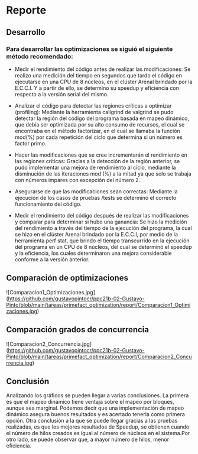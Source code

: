 # Reporte

## Desarrollo

### Para desarrollar las optimizaciones se siguió el siguiente método recomendado:

- Medir el rendimiento del código antes de realizar las modificaciones:
Se realizo una medición del tiempo en segundos que tardo el código en ejecutarse en una 
CPU de 8 núcleos, en el clúster Arenal brindado por la E.C.C.I. Y a partir de ello, se determino 
su speedup y eficiencia con respecto a la versión serial del mismo.

- Analizar el código para detectar las regiones críticas a optimizar (profiling):
Mediante la herramienta callgrind de valgrind se pudo detectar la región del código del programa 
basada en mapeo dinámico, que debía ser optimizada por su alto consumo de recursos, el cual se encontraba
 en el método factorizar, en el cual se llamaba la función mod(%) por cada repetición del ciclo que determina 
 si un número es factor primo.

- Hacer las modificaciones que se cree incrementarán el rendimiento en las regiones críticas:
Gracias a la detección de la región anterior, se pudo implementar una mejora de rendimiento al ciclo, mediante 
la disminución de las iteraciones mod (%) a la mitad ya que solo se trabaja con números impares con excepción del número 2.

- Asegurarse de que las modificaciones sean correctas:
Mediante la ejecución de los casos de pruebas /tests se determinó el correcto funcionamiento del código.

- Medir el rendimiento del código después de realizar las modificaciones y comparar para determinar si hubo una ganancia:
Se hizo la medición del rendimiento a través del tiempo de la ejecución del programa, la cual se hizo en el clúster 
Arenal brindado por la E.C.C.I, por medio de la herramienta perf stat, que brindo el tiempo transcurrido en la ejecución
 del programa en un CPU de 8 núcleos, del cual se determinó el speedup y la eficiencia, los cuales determinaron una mejora 
 considerable conforme a la versión anterior.

## Comparación de optimizaciones

![Comparacion1_Optimizaciones.jpg] (https://github.com/gustavopintocr/ppc21b-02-Gustavo-Pinto/blob/main/tareas/primefact_optimization/report/Comparacion1_Optimizaciones.jpg)

## Comparación grados de concurrencia

![Comparacion2_Concurrencia.jpg] (https://github.com/gustavopintocr/ppc21b-02-Gustavo-Pinto/blob/main/tareas/primefact_optimization/report/Comparacion2_Concurrencia.jpg)

## Conclusión
Analizando los gráficos se pueden llegar a varias conclusiones. La primera es que el mapeo dinámico tiene ventaja sobre el mapeo 
por bloques, aunque sea marginal. Podemos decir que una implementación de mapeo dinámico asegura buenos resultados y es acertado 
tenerla como primera opción. Otra conclusión a la que se puede llegar gracias a las pruebas realizadas, es que los mejores resultados 
de Speedup, se obtienen cuando el número de hilos creados es igual al número de núcleos en el sistema.Por otro lado, se puede observar que, 
a mayor número de hilos, menor eficiencia.

